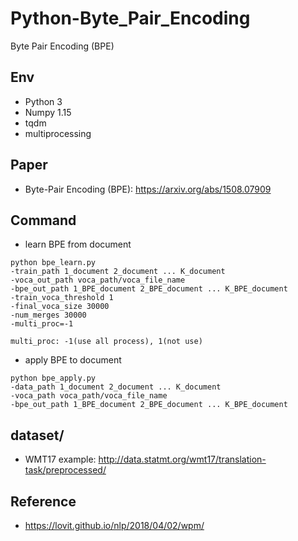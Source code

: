 # Python-Byte_Pair_Encoding
Byte Pair Encoding (BPE)


## Env
   * Python 3
   * Numpy 1.15
   * tqdm
   * multiprocessing
   
## Paper
   * Byte-Pair Encoding (BPE): https://arxiv.org/abs/1508.07909  
      
## Command
   * learn BPE from document
```
python bpe_learn.py 
-train_path 1_document 2_document ... K_document
-voca_out_path voca_path/voca_file_name
-bpe_out_path 1_BPE_document 2_BPE_document ... K_BPE_document
-train_voca_threshold 1 
-final_voca_size 30000 
-num_merges 30000 
-multi_proc=-1

multi_proc: -1(use all process), 1(not use)
```

   * apply BPE to document
```
python bpe_apply.py
-data_path 1_document 2_document ... K_document
-voca_path voca_path/voca_file_name
-bpe_out_path 1_BPE_document 2_BPE_document ... K_BPE_document
```
   
## dataset/
   * WMT17 example: http://data.statmt.org/wmt17/translation-task/preprocessed/
   
## Reference
   * https://lovit.github.io/nlp/2018/04/02/wpm/
